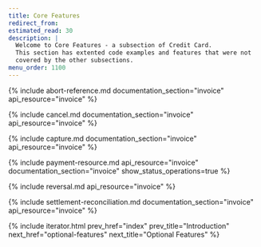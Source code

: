 ```yaml
---
title: Core Features
redirect_from:
estimated_read: 30
description: |
  Welcome to Core Features - a subsection of Credit Card.
  This section has extented code examples and features that were not
  covered by the other subsections.
menu_order: 1100
---
```


{% include abort-reference.md documentation_section="invoice"
api_resource="invoice" %}

{% include cancel.md documentation_section="invoice" api_resource="invoice" %}

{% include capture.md documentation_section="invoice" api_resource="invoice" %}

{% include payment-resource.md api_resource="invoice"
documentation_section="invoice" show_status_operations=true %}

{% include reversal.md api_resource="invoice" %}

{% include settlement-reconciliation.md documentation_section="invoice"
api_resource="invoice" %}

{% include iterator.html prev_href="index" prev_title="Introduction"
next_href="optional-features" next_title="Optional Features" %}